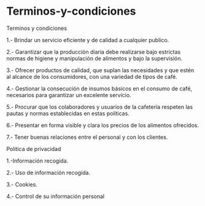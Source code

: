 # Terminos-y-condiciones
Terminos y condiciones
<html>
<head>
<title>Terminos y condiciones </title>
</head>

<body> <p>1.- Brindar un servicio eficiente y de calidad  a cualquier publico.</p>
<p>2.- Garantizar que la producción diaria debe realizarse bajo estrictas normas de higiene y manipulación de alimentos y bajo la supervisión.</p>
<p>3.- Ofrecer productos de calidad, que suplan las necesidades y que estén al alcance de los consumidores, con una variedad de tipos de café.</p>
<p>4.- Gestionar la consecución de insumos básicos en el consumo de café, necesarios para garantizar un excelente servicio.</p>
<p>5.- Procurar que los colaboradores y usuarios de la cafetería respeten las pautas y normas establecidas en estas políticas.</p>
<p>6.- Presentar en forma visible y clara los precios de los alimentos ofrecidos.</p>
<p>7.- Tener buenas relaciones entre el personal y con los clientes.</p>

<p>Politica de privacidad</p>

<p>1.-Información recogida.</p>

<p>2.- Uso de información recogida.</p>

<p>3.- Cookies.</p>

<p>4.- Control de su información personal</p>

</body>
</html>
